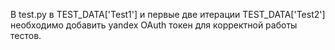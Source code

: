 В test.py в TEST_DATA['Test1'] и первые две итерации TEST_DATA['Test2'] необходимо добавить yandex OAuth токен для корректной работы тестов. 